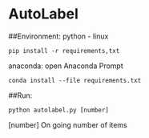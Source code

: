 # AutoLabel

##Environment:
python - linux 

```
pip install -r requirements,txt
```

anaconda: open Anaconda Prompt

```
conda install --file requirements.txt
```

##Run:
``` 
python autolabel.py [number]
```

[number] On going number of items
